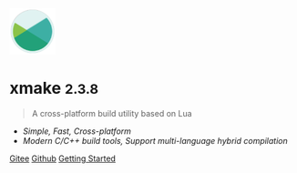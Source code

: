 <img src="/assets/img/logo.svg" width="16%" />

# xmake <small>2.3.8</small>

> A cross-platform build utility based on Lua

- *Simple, Fast, Cross-platform*
- *Modern C/C++ build tools, Support multi-language hybrid compilation*

[Gitee](https://gitee.com/tboox/xmake/)
[Github](https://github.com/xmake-io/xmake/)
[Getting Started](/getting_started)

